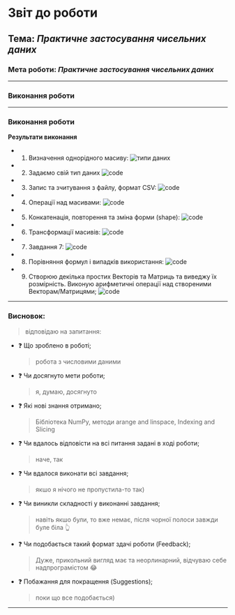 # Звіт до роботи

## Тема: _Практичне застосування чисельних даних_

### Мета роботи: _Практичне застосування чисельних даних_

---

### Виконання роботи

---

### Виконання роботи

**Результати виконання**

- 1.  Визначення однорідного масиву:
      ![типи даних](/workspaces/cocojambo/lab_4/pictures/1.png)
- 2.  Задаємо свій тип даних
      ![code](/workspaces/cocojambo/lab_4/pictures/2.png)
- 3.  Запис та зчитування з файлу, формат CSV:
      ![code](/workspaces/cocojambo/lab_4/pictures/3.png)
- 4.  Операції над масивами:
      ![code](/workspaces/cocojambo/lab_4/pictures/4.png)
- 5.  Конкатенація, повторення та зміна форми (shape):
      ![code](/workspaces/cocojambo/lab_4/pictures/5.png)
- 6. Трансформації масивів:
      ![code](/workspaces/cocojambo/lab_4/pictures/6.png)
- 7. Завдання 7:
      ![code](/workspaces/cocojambo/lab_4/pictures/7.png)
- 8. Порівняння формул і випадків використання:
      ![code](/workspaces/cocojambo/lab_4/pictures/8.png)
- 9. Створюю декілька простих Векторів та Матриць та виведжу їх розмірність. Виконую арифметичні операції над створеними Векторам/Матрицями;
      ![code](/workspaces/cocojambo/lab_4/pictures/9.png)
---

### Висновок:

> відповідаю на запитання:

- :question: Що зроблено в роботі;
  > робота з числовими даними
- :question: Чи досягнуто мети роботи;
  > я, думаю, досягнуто
- :question: Які нові знання отримано;
  > Бібліотека NumPy, методи arange and linspace, Indexing and Slicing
- :question: Чи вдалось відповісти на всі питання задані в ході роботи;
  > наче, так
- :question: Чи вдалося виконати всі завдання;
  > якшо я нічого не пропустила-то так)
- :question: Чи виникли складності у виконанні завдання;
  > навіть якшо були, то вже немає, після чорної полоси завжди буле біла :point_up_2:
- :question: Чи подобається такий формат здачі роботи (Feedback);
  > Дуже, прикольний вигляд має та неорлинарний, відчуваю себе надпрограмістом :joy:
- :question: Побажання для покращення (Suggestions);
  > поки що все подобається)

---
